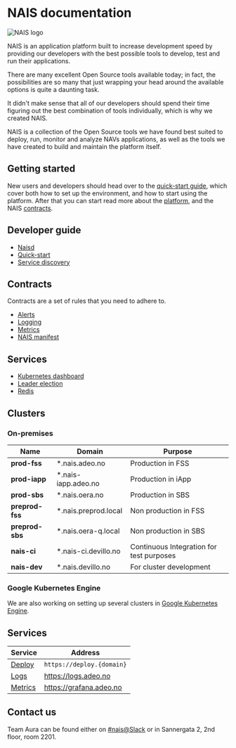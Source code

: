 NAIS documentation
==================

![NAIS logo](/_media/nais.pnga)

NAIS is an application platform built to increase development speed by providing our developers with the best possible tools to develop, test and run their applications.

There are many excellent Open Source tools available today; in fact, the possibilities are so many that just wrapping your head around the available options is quite a daunting task. 

It didn't make sense that all of our developers should spend their time figuring out the best combination of tools individually, which is why we created NAIS.

NAIS is a collection of the Open Source tools we have found best suited to deploy, run, monitor and analyze NAVs applications, as well as the tools we have created to build and maintain the platform itself.


## Getting started

New users and developers should head over to the [quick-start guide](/dev-guide/quickstart), which cover both how to set up the environment, and how to start using the platform. After that you can start read more about the [platform](/platform), and the NAIS [contracts](/#contracts).


## Developer guide

* [Naisd](/dev-guide/naisd)
* [Quick-start](/dev-guide/quickstart)
* [Service discovery](/dev-guide/service_discovery)

## Contracts

Contracts are a set of rules that you need to adhere to.

* [Alerts](/contracts/alerts)
* [Logging](/contracts/logging)
* [Metrics](/contracts/metrics)
* [NAIS manifest](/contracts/manifest)

## Services

* [Kubernetes dashboard](/dev-guide/kubernetes_dashboard)
* [Leader election](/services/leader_election)
* [Redis](/services/redis)


## Clusters

### On-premises

| Name            | Domain               | Purpose                                  |
| --------------- | -------------------- | ---------------------------------------- |
| **prod-fss**    | *.nais.adeo.no       | Production in FSS                        |
| **prod-iapp**   | *.nais-iapp.adeo.no  | Production in iApp                       |
| **prod-sbs**    | *.nais.oera.no       | Production in SBS                        |
| **preprod-fss** | *.nais.preprod.local | Non production in FSS                    |
| **preprod-sbs** | *.nais.oera-q.local  | Non production in SBS                    |
| **nais-ci**     | *.nais-ci.devillo.no | Continuous Integration for test purposes |
| **nais-dev**    | *.nais.devillo.no    | For cluster development                  |


### Google Kubernetes Engine

We are also working on setting up several clusters in [Google Kubernetes Engine](https://cloud.google.com/kubernetes-engine/).


## Services

| Service                       | Address                   |
| ----------------------------- | ------------------------- |
| [Deploy](/dev-guide/naisd)    | `https://deploy.{domain}` |
| [Logs](/contracs/logs)        | https://logs.adeo.no      |
| [Metrics](/contracts/metrics) | https://grafana.adeo.no   |


## Contact us

Team Aura can be found either on [#nais@Slack](https://nav-it.slack.com/messages/C5KUST8N6/) or in Sannergata 2, 2nd floor, room 2201.
